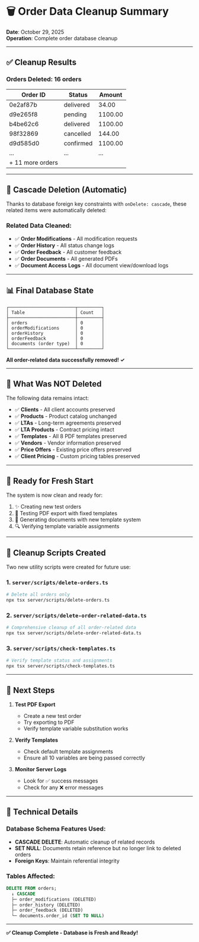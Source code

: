 # 🗑️ Order Data Cleanup Summary

**Date**: October 29, 2025  
**Operation**: Complete order database cleanup

---

## ✅ Cleanup Results

### Orders Deleted: **16 orders**

| Order ID | Status | Amount |
|----------|--------|--------|
| 0e2af87b | delivered | 34.00 |
| d9e265f8 | pending | 1100.00 |
| b4be62c6 | delivered | 1100.00 |
| 98f32869 | cancelled | 144.00 |
| d9d585d0 | confirmed | 1100.00 |
| ... | ... | ... |
| + 11 more orders | | |

---

## 🔄 Cascade Deletion (Automatic)

Thanks to database foreign key constraints with `onDelete: cascade`, these related items were automatically deleted:

### Related Data Cleaned:
- ✅ **Order Modifications** - All modification requests
- ✅ **Order History** - All status change logs  
- ✅ **Order Feedback** - All customer feedback
- ✅ **Order Documents** - All generated PDFs
- ✅ **Document Access Logs** - All document view/download logs

---

## 📊 Final Database State

```
┌─────────────────────────┬─────────┐
│ Table                   │ Count   │
├─────────────────────────┼─────────┤
│ orders                  │ 0       │
│ orderModifications      │ 0       │
│ orderHistory            │ 0       │
│ orderFeedback           │ 0       │
│ documents (order type)  │ 0       │
└─────────────────────────┴─────────┘
```

**All order-related data successfully removed! ✓**

---

## 🔐 What Was NOT Deleted

The following data remains intact:
- ✅ **Clients** - All client accounts preserved
- ✅ **Products** - Product catalog unchanged
- ✅ **LTAs** - Long-term agreements preserved
- ✅ **LTA Products** - Contract pricing intact
- ✅ **Templates** - All 8 PDF templates preserved
- ✅ **Vendors** - Vendor information preserved
- ✅ **Price Offers** - Existing price offers preserved
- ✅ **Client Pricing** - Custom pricing tables preserved

---

## 🚀 Ready for Fresh Start

The system is now clean and ready for:
1. ✨ Creating new test orders
2. 🧪 Testing PDF export with fixed templates
3. 📄 Generating documents with new template system
4. 🔍 Verifying template variable assignments

---

## 📝 Cleanup Scripts Created

Two new utility scripts were created for future use:

### 1. `server/scripts/delete-orders.ts`
```bash
# Delete all orders only
npx tsx server/scripts/delete-orders.ts
```

### 2. `server/scripts/delete-order-related-data.ts`
```bash
# Comprehensive cleanup of all order-related data
npx tsx server/scripts/delete-order-related-data.ts
```

### 3. `server/scripts/check-templates.ts`
```bash
# Verify template status and assignments
npx tsx server/scripts/check-templates.ts
```

---

## 🎯 Next Steps

1. **Test PDF Export**
   - Create a new test order
   - Try exporting to PDF
   - Verify template variable substitution works

2. **Verify Templates**
   - Check default template assignments
   - Ensure all 10 variables are being passed correctly

3. **Monitor Server Logs**
   - Look for ✅ success messages
   - Check for any ❌ error messages

---

## 🔧 Technical Details

### Database Schema Features Used:
- **CASCADE DELETE**: Automatic cleanup of related records
- **SET NULL**: Documents retain reference but no longer link to deleted orders
- **Foreign Keys**: Maintain referential integrity

### Tables Affected:
```sql
DELETE FROM orders;
  ↓ CASCADE
  ├─ order_modifications (DELETED)
  ├─ order_history (DELETED)  
  ├─ order_feedback (DELETED)
  └─ documents.order_id (SET TO NULL)
```

---

**✅ Cleanup Complete - Database is Fresh and Ready!**

